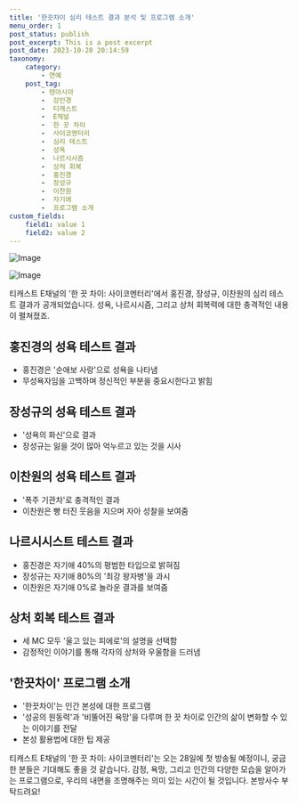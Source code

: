 ```yaml
---
title: '한끗차이 심리 테스트 결과 분석 및 프로그램 소개'
menu_order: 1
post_status: publish
post_excerpt: This is a post excerpt
post_date: 2023-10-20 20:14:59
taxonomy:
    category:
        - 연예
    post_tag:
        - 텐아시아
        -  강민경
        -  티캐스트
        -  E채널
        -  한 끗 차이
        -  사이코멘터리
        -  심리 테스트
        -  성욕
        -  나르시시즘
        -  상처 회복
        -  홍진경
        -  장성규
        -  이찬원
        -  자기애
        -  프로그램 소개
custom_fields:
    field1: value 1
    field2: value 2
---
```


![Image](https://ssl.pstatic.net/mimgnews/image/312/2024/02/06/0000648099_001_20240206095801363.jpg?type=w540)

![Image](https://mimgnews.pstatic.net/image/312/2024/02/06/0000648099_002_20240206095807947.jpg?type=w540)


티캐스트 E채널의 '한 끗 차이: 사이코멘터리'에서 홍진경, 장성규, 이찬원의 심리 테스트 결과가 공개되었습니다. 성욕, 나르시시즘, 그리고 상처 회복력에 대한 충격적인 내용이 펼쳐졌죠.

## 홍진경의 성욕 테스트 결과
- 홍진경은 '순애보 사랑'으로 성욕을 나타냄
- 무성욕자임을 고백하며 정신적인 부분을 중요시한다고 밝힘

## 장성규의 성욕 테스트 결과
- '성욕의 화신'으로 결과
- 장성규는 잃을 것이 많아 억누르고 있는 것을 시사

## 이찬원의 성욕 테스트 결과
- '폭주 기관차'로 충격적인 결과
- 이찬원은 빵 터진 웃음을 지으며 자아 성찰을 보여줌

## 나르시시스트 테스트 결과
- 홍진경은 자기애 40%의 평범한 타입으로 밝혀짐
- 장성규는 자기애 80%의 '최강 왕자병'을 과시
- 이찬원은 자기애 0%로 놀라운 결과를 보여줌

## 상처 회복 테스트 결과
- 세 MC 모두 '울고 있는 피에로'의 설명을 선택함
- 감정적인 이야기를 통해 각자의 상처와 우울함을 드러냄

## '한끗차이' 프로그램 소개
- '한끗차이'는 인간 본성에 대한 프로그램
- '성공의 원동력'과 '비뚤어진 욕망'을 다루며 한 끗 차이로 인간의 삶이 변화할 수 있는 이야기를 전달
- 본성 활용법에 대한 팁 제공

티캐스트 E채널의 '한 끗 차이: 사이코멘터리'는 오는 28일에 첫 방송될 예정이니, 궁금한 분들은 기대해도 좋을 것 같습니다. 감정, 욕망, 그리고 인간의 다양한 모습을 알아가는 프로그램으로, 우리의 내면을 조명해주는 의미 있는 시간이 될 것입니다. 본방사수 부탁드려요!
